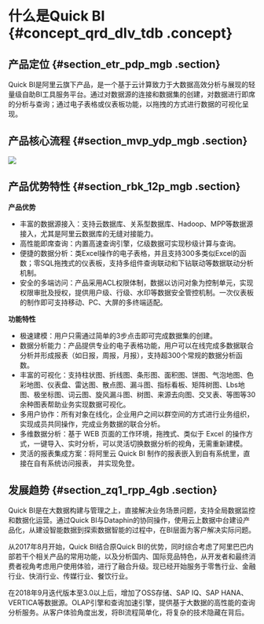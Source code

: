 # 什么是Quick BI {#concept_qrd_dlv_tdb .concept}

## 产品定位 {#section_etr_pdp_mgb .section}

Quick BI是阿里云旗下产品，是一个基于云计算致力于大数据高效分析与展现的轻量级自助BI工具服务平台。通过对数据源的连接和数据集的创建，对数据进行即席的分析与查询；通过电子表格或仪表板功能，以拖拽的方式进行数据的可视化呈现。

## 产品核心流程 {#section_mvp_ydp_mgb .section}

![](http://static-aliyun-doc.oss-cn-hangzhou.aliyuncs.com/assets/img/9062/155054464437888_zh-CN.png)

## 产品优势特性 {#section_rbk_12p_mgb .section}

**产品优势**

-   丰富的数据源接入：支持云数据库、关系型数据库、Hadoop、MPP等数据源接入，尤其是阿里云数据库的无缝对接能力。
-   高性能即席查询：内置高速查询引擎，亿级数据可实现秒级计算与查询。
-   便捷的数据分析：类Excel操作的电子表格，并且支持300多类似Excel的函数；零SQL拖拽式的仪表板，支持多组件查询联动和下钻联动等数据联动分析机制。
-   安全的多端访问：产品采用ACL权限体制，数据以访问对象为控制单元，实现权限审批及授权，提供用户级、行级、水印等数据安全管控机制。一次仪表板的制作即可支持移动、PC、大屏的多终端适配。

**功能特性**

-   极速建模：用户只需通过简单的3步点击即可完成数据集的创建。
-   数据分析能力：产品提供专业的电子表格功能，用户可以在线完成多数据联合分析并形成报表（如日报，周报，月报），支持超300个常规的数据分析函数。
-   丰富的可视化：支持柱状图、折线图、条形图、面积图、饼图、气泡地图、色彩地图、仪表盘、雷达图、散点图、漏斗图、指标看板、矩阵树图、Lbs地图、极坐标图、词云图、旋风漏斗图、树图、来源去向图、交叉表、等图等30余种图表帮助业务实现数据可视化。
-   多用户协作：所有对象在线化，企业用户之间以群空间的方式进行业务组织，实现成员共同操作，完成业务数据的联合分析。
-   多维数据分析：基于 WEB 页面的工作环境，拖拽式、类似于 Excel 的操作方式，一键导入、实时分析，可以灵活切换数据分析的视角，无需重新建模。
-   灵活的报表集成方案：将阿里云 Quick BI 制作的报表嵌入到自有系统里，直接在自有系统访问报表， 并实现免登。

## 发展趋势 {#section_zq1_rpp_4gb .section}

Quick BI是在大数据构建与管理之上，直接解决业务场景问题，支持全局数据监控和数据化运营。通过Quick BI与Dataphin的协同操作，使用云上数据中台建设产品化，从建设智能数据到探索数据智能的过程中，在BI层面为客户解决实际问题。

从2017年8月开始，Quick BI结合原Quick BI的优势，同时综合考虑了阿里巴巴内部若干个相关产品的常用功能，以及分析国内、国际竞品特色，从开发者和最终消费者视角考虑用户使用体验，进行了融合升级。现已经开始服务于零售行业、金融行业、快消行业、传媒行业、餐饮行业。

在2018年9月迭代版本至3.0以上后，增加了OSS存储、SAP IQ、SAP HANA、VERTICA等数据源。OLAP引擎和查询加速引擎，提供基于大数据的高性能的查询分析服务。从客户体验角度出发，将BI流程简单化，将复杂的技术隐藏在背后。

